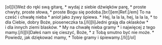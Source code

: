 [ol][li]Weź do ręki swą gitarę, * wydaj z siebie dźwięków parę, * proste chwyty, proste słowa, * proste Bogu się podoba.[br/][em]Ref.[/em] To na cześć i chwałę nieba * anioł jako żywy śpiewa. * Hej, la la la, hej, la la la, * to dla Ciebie, dobry Boże, pioseneczka ta.[/li][li]Jedni grają dla oklasków * i dla innych ziemi blasków. * My na chwałę nieba gramy * i najwięcej z tego mamy.[/li][li]Dałeś nam się cieszyć, Boże, * z Tobą smutno być nie może. * Powiedz, jak dziękować mamy, * Tobie gramy i śpiewamy.[/li][/ol]